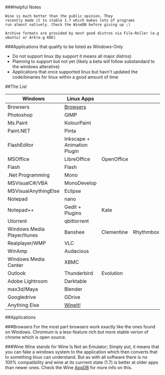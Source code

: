 ###Helpful Notes
```
Wine is much better than the public opinion. They
recently made it to stable 1.7 which makes lots of programs
run almost natively. Check the WineDB before giving up ;)
 
Archive formats are provided by most good distros via File-Roller (e.g ubuntu) or Ark(e.g KDE)
```


###Applications that qualify to be listed as Windows-Only
 * Do not support linux (by support it means all major distros)
 * Planning to support but not yet (likely a beta will follow substandard to the windows alterative)
 * Applications that once supported linux but havn't updated the code/binaries for linux within a good amount of time

##The List

| Windows                     | Linux Apps                |          |          |
| --------------------------- |---------------------------|----------|----------|
|Browsers                     |[Browsers](#browsers)      |
|Photoshop                    |GIMP                       |
|Ms.Paint                     |KolourPaint                |
|Paint.NET                    |Pinta                      |
|FlashEditor                  |Inkscape + Animation Plugin|
|MSOffice                     |LibreOffice                |OpenOffice|
|Flash                        |Flash                      |
|.Net Programming             |Mono                       |
|MSVisualC#/VBA               |MonoDevelop                |
|MSVisualAnythingElse         |Eclipse                    |
|Notepad                      |nano                       |
|Notepad++                    |Gedit + Plugins            |Kate      |
|Utorrent                     |qbittorrent                |
|Windows Media Player/Itunes  |Banshee                    |Clementine|Rhythmbox|
|Realplayer/WMP               |VLC                        |
|WinAmp                       |Audacious                  |
|Windows Media Center         |XBMC                       |
|Outlook                      |Thunderbird                |Evolution |
|Adobe Lightroom              |Darktable                  |
|max3d/Maya                   |Blender                    |
|Googledrive                  |GDrive                     |
|Anything Else                |[WineIt!](#wine)           |

##Applications


###Browsers
<a id="browsers"></a>
For the most part browsers work exactly like the ones found on Windows.
Chromium is a less-feature rich but more stable verion of chrome which is open source.
  
###Wine
<a id="wine"></a>
Wine stands for Wine Is Not an Emulator; Simply put, it means that you can fake a windows system to the
application which then converts that to something linux can understand. But as with all software there
is no 100% compatibility and wine at its currrent state (1.7) is better at older apps than newer ones.
Check the Wine [AppDB](http://appdb.winehq.org/) for more info on this.

